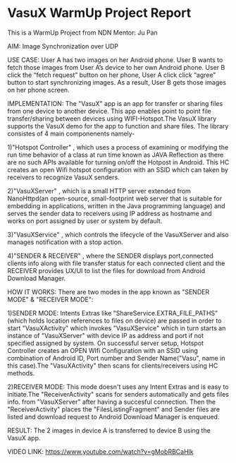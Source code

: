 # VasuX WarmUp Project Report

This is a WarmUp Project from NDN Mentor: Ju Pan


AIM: Image Synchronization over UDP


USE CASE: User A has two images on her Android phone. User B wants to fetch those images from User A’s device to her own Android phone. User B click the “fetch request” button on her phone, User A click click “agree” button to start synchronizing images. As a result, User B gets those images on her phone screen.


IMPLEMENTATION: The "VasuX" app is an app for transfer or sharing files from one device to another device. This app enables point to point file transfer/sharing between devices
 using WIFI-Hotspot.The VasuX library supports the VasuX demo for the app to function and share files. The library consistes of 4 main componenents namely-
 
1)"Hotspot Controller" , which uses a process of examining or modifying the run time behavior of a class at run time known as JAVA Reflection as there are no such APIs available for turning on/off the Hotpost in Android. This HC creates an open Wifi hotspot configuration with an SSID which can taken by receivers to recognize VasuX senders.

2)"VasuXServer" , which is a small HTTP server extended from NanoHttpd(an open-source, small-footprint web server that is suitable for embedding in applications, written in the Java programming language) and serves the sender data to receivers using IP address as hostname and works on port assigned by user or system by default.

3)"VasuXService" , which controls the lifecycle of the VasuXServer and also manages notification with a stop action.

4)"SENDER & RECEIVER" , where the SENDER displays port,connected clients info along with file transfer status for each connected client and the RECEIVER provides UX/UI to list the files for download from Android Download Manager.

HOW IT WORKS: There are two modes in the app known as "SENDER MODE" & "RECEIVER MODE":
 
1)SENDER MODE: Intents Extras like "ShareService.EXTRA_FILE_PATHS"(which holds location references to files on device) are passed in order to start "VasuXActivity" which invokes "VasuXService" which in turn starts an instance of "VasuXServer" with device IP as address and port if not specified assigned by system. On successful server setup, Hotspot Controller creates an OPEN WIfi Configuration with an SSID using combination of Android ID, Port number and Sender Name("Vasu", name in this case).The "VasuXActivity" then scans for clients/receivers using HC methods.

2)RECEIVER MODE: This mode doesn't uses any Intent Extras and is easy to initiate.The "ReceiverActivity" scans for senders automatically and gets files info. from "VasuXServer" after having a succesful connection. Then the "ReceiverActivity" places the "FilesListingFragment" and Sender files are listed and download request to Android Download Manager is enqueued.

RESULT: The 2 images in device A is transferred to device B using the VasuX app.


VIDEO LINK: https://www.youtube.com/watch?v=gMobRBCaHlk

